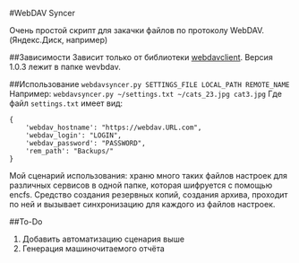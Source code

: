 #WebDAV Syncer

Очень простой скрипт для закачки файлов по протоколу WebDAV. (Яндекс.Диск, например)

##Зависимости
Зависит только от библиотеки [webdavclient](https://pypi.python.org/pypi/webdavclient/). Версия 1.0.3 лежит в папке wevbdav.

##Использование
`webdavsyncer.py SETTINGS_FILE LOCAL_PATH REMOTE_NAME`
Например: `webdavsyncer.py ~/settings.txt ~/cats_23.jpg cat3.jpg`
Где файл `settings.txt` имеет вид:
```
{
    'webdav_hostname': "https://webdav.URL.com",
    'webdav_login': "LOGIN",
    'webdav_password': "PASSWORD",
    'rem_path': "Backups/"
}
```

Мой сценарий использования: храню много таких файлов настроек для различных сервисов в одной папке, которая шифруется с помощью encfs. Средство создания резервных копий, создания архива, проходит по ней и вызывает синхронизацию для каждого из файлов настроек.

##To-Do
1. Добавить автоматизацию сценария выше
2. Генерация машиночитаемого отчёта